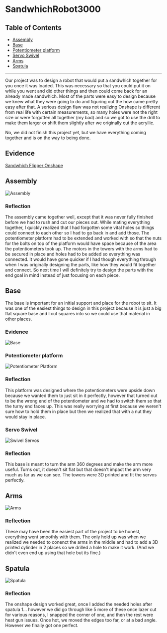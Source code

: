 # SandwhichRobot3000

## Table of Contents
* [Assembly](#Assembly)
* [Base](#Base)
* [Potentiometer platform](#Potentiometer_Platform)
* [Servo Swivel](#Servo_Swivel)
* [Arms](#Arms)
* [Spatula](#Spatula)
---

Our project was to design a robot that would put a sandwhich together for you once it was loaded. This was necessary so that you could put it on while you went and did other things and then could come back for an already made sandwhich. Most of the parts were easy to design because we knew what they were going to do and figuring out the how came pretty easy after that. A serious design flaw was not realizing Onshape is different from real life with certain measurements, so many holes were not the right size or were forgotten all together (my bad) and so we got to use the drill to make them larger or shift them slightly after we originally cut the acryllic. 

No, we did not finish this project yet, but we have everything coming together and is on the way to being done. 

## Evidence

[Sandwhich Flipper Onshape](https://cvilleschools.onshape.com/documents/23afe8a9a6bca3f551e5893c/w/58240e3444805d98e7b97f96/e/02a63b4ea5cf56bc83ce4a2e)

## Assembly

![Assembly](Images/Assembly1.PNG)

### Reflection

The assembly came together well, except that it was never fully finished before we had to rush and cut our pieces out. While mating everything together, I quickly realized that I had forgotten some vital holes so things could connect to each other so I had to go back in and add those. The potentiometer platform had to be extended and worked with so that the nuts for the bolts on top of the platform would have space because of the area the potentiometers took up. The motors in the towers with the arms had to be secured in place and holes had to be added so everything was connected. It would have gone quicker if I had though everything through when I was originally designing the parts, like how they would fit together and connect. So next time I will definitely try to design the parts with the end goal in mind instead of just focusing on each piece. 

## Base 

The base is important for an initial support and place for the robot to sit. It was one of the easiest things to design in this project because it is just a big flat square base and I cut squares into so we could use that material in other places. 

### Evidence

![Base](Images/base.PNG)


### Potentiometer platform

![Potentiometer Platform](Images/platform.PNG)

### Reflection

This platform was designed where the potentiometers were upside down because we wanted them to just sit in it perfectly, however that turned out to be the wrong end of the potentiometer and we had to switch them so that the turny end faces up. This was really worrying at first because we weren't sure how to hold them in place but then we realized that with a nut they would stay in place. 


### Servo Swivel

![Swivel Servos](Images/swivel.PNG)

### Reflection

This base is meant to turn the arm 360 degrees and make the arm more useful. Turns out, it doesn't sit flat but that doesn't impact the arm very much as far as we can see. The towers were 3D printed and fit the servos perfectly. 


## Arms 

![Arms](Images/arms.PNG)

### Reflection

These may have been the easiest part of the project to be honest, everything went smoothly with them. The only hold up was when we realized we needed to conenct the arms in the middle and had to add a 3D printed cylinder in 2 places so we drilled a hole to make it work. (And we didn't even end up using that hole but its fine.)

## Spatula

![Spatula](Images/spatula.PNG)

### Reflection
 
The onshape design worked great, once I added the needed holes after spatula 1... however we did go through like 5 more of these once lazer cut for various reasons, I snapped the corner of one, and then the rest were heat gun issues. Once hot, we moved the edges too far, or at a bad angle. However we finally got one perfect.




